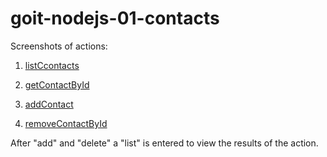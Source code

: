 # goit-nodejs-01-contacts

Screenshots of actions:

1. [listCcontacts](https://ibb.co/4R1M0z7)

2. [getContactById](https://ibb.co/tL1znZ7)

3. [addContact](https://ibb.co/3WrtzPx)

4. [removeContactById](https://ibb.co/Nyv0x3R)

After "add" and "delete" a "list" is entered to view the results of the action.
